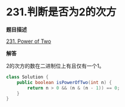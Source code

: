 # 231.判断是否为2的次方

**题目描述**

[231. Power of Two](https://leetcode.com/problems/power-of-two/)

**解答**

2的次方的数在二进制位上有且仅有一个1。

```java
class Solution {
    public boolean isPowerOfTwo(int n) {
        return n > 0 && (n & (n - 1)) == 0;
    }
}
```